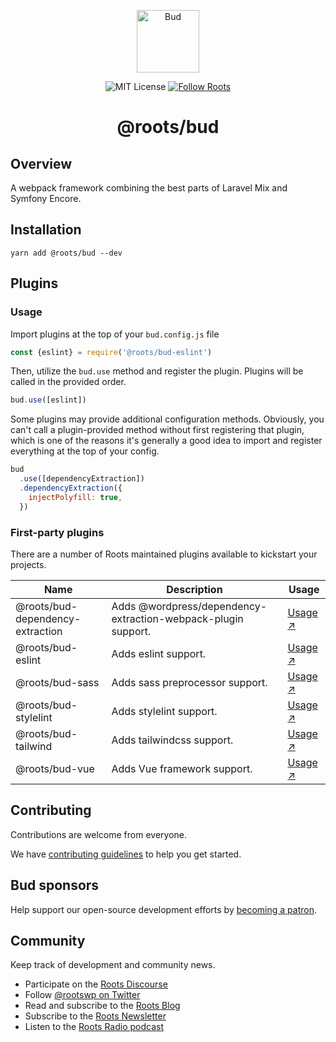 <p align="center">
  <img alt="Bud" src="https://cdn.roots.io/app/uploads/logo-bud.svg" height="100">
</p>

<p align="center">
  <img alt="MIT License" src="https://img.shields.io/github/license/roots/bud?color=%23525ddc&style=flat-square">
  <a href="https://twitter.com/rootswp">
    <img alt="Follow Roots" src="https://img.shields.io/twitter/follow/rootswp.svg?style=flat-square&color=1da1f2" />
  </a>
</p>

<h1 align="center">
  <strong>@roots/bud</strong>
</h1>

## Overview

A webpack framework combining the best parts of Laravel Mix and Symfony Encore.

## Installation

`yarn add @roots/bud --dev`

## Plugins

### Usage

Import plugins at the top of your `bud.config.js` file

```js
const {eslint} = require('@roots/bud-eslint')
```

Then, utilize the `bud.use` method and register the plugin. Plugins will be called in the provided order.

```js
bud.use([eslint])
```

Some plugins may provide additional configuration methods. Obviously, you can't call a plugin-provided method without first registering that plugin, which is one of the reasons it's  generally a good idea to import and register everything at the top of your config.

```js
bud
  .use([dependencyExtraction])
  .dependencyExtraction({
    injectPolyfill: true,
  })
```

### First-party plugins

There are a number of Roots maintained plugins available to kickstart your projects.

| Name | Description | Usage |
|------|-------------|-------|
| @roots/bud-dependency-extraction | Adds @wordpress/dependency-extraction-webpack-plugin support. | [Usage ↗](https://github.com/roots/bud-support/blob/%40roots/bud/packages/bud-dependency-extraction/README.md)
| @roots/bud-eslint | Adds eslint support. | [Usage ↗](https://github.com/roots/bud-support/blob/%40roots/bud/packages/bud-eslint/README.md) |
| @roots/bud-sass | Adds sass preprocessor support. | [Usage ↗](https://github.com/roots/bud-support/blob/%40roots/bud/packages/bud-sass/README.md) |
| @roots/bud-stylelint | Adds stylelint support. | [Usage ↗](https://github.com/roots/bud-support/blob/%40roots/bud/packages/bud-stylelint/README.md) |
| @roots/bud-tailwind | Adds tailwindcss support. | [Usage ↗](https://github.com/roots/bud-support/blob/%40roots/bud/packages/bud-tailwind/README.md) |
| @roots/bud-vue | Adds Vue framework support. | [Usage ↗](https://github.com/roots/bud-support/blob/%40roots/bud/packages/bud-vue/README.md) |

## Contributing

Contributions are welcome from everyone.

We have [contributing guidelines](https://github.com/roots/guidelines/blob/master/CONTRIBUTING.md) to help you get started.

## Bud sponsors

Help support our open-source development efforts by [becoming a patron](https://www.patreon.com/rootsdev).

## Community

Keep track of development and community news.

- Participate on the [Roots Discourse](https://discourse.roots.io/)
- Follow [@rootswp on Twitter](https://twitter.com/rootswp)
- Read and subscribe to the [Roots Blog](https://roots.io/blog/)
- Subscribe to the [Roots Newsletter](https://roots.io/subscribe/)
- Listen to the [Roots Radio podcast](https://roots.io/podcast/)
